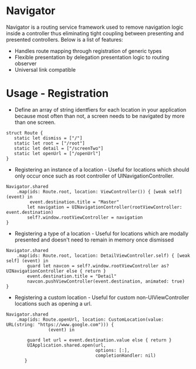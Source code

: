# Navigator
Navigator is a routing service framework used to remove navigation logic inside a controller thus eliminating tight coupling between  presenting and presented controllers. Below is a list of features:

 - Handles route mapping through registration of generic types
 - Flexible presentation by delegation presentation logic to routing observer
 - Universal link compatible

# Usage - Registration

 - Define an array of string identfiers for each location in your application because most often than not, a screen needs to be navigated by more than one screen.
 ```
 struct Route {
    static let dismiss = ["/"]
    static let root = ["/root"]
    static let detail = ["/screenTwo"]
    static let openUrl = ["/openUrl"]
}
 ```

 - Registering an instance of a location - Useful for locations which should only occur once such as root controller of UINavigationController.

```
Navigator.shared
    .map(ids: Route.root, location: ViewController()) { [weak self] (event) in
         event.destination.title = "Master"
        let navigation = UINavigationController(rootViewController: event.destination)
        self?.window.rootViewController = navigation
}
```

- Registering a type of a location - Useful for locations which are modally presented and doesn't need to remain in memory once dismissed

```
Navigator.shared
    .map(ids: Route.root, location: DetailViewController.self) { [weak self] (event) in
        guard let navcon = self?.window.rootViewController as? UINavigationController else { return }
        event.destination.title = "Detail"
        navcon.pushViewController(event.destination, animated: true)
}
```

- Registering a custom location - Useful for custom non-UIViewController locations such as opening a url.

```
Navigator.shared
    .map(ids: Route.openUrl, location: CustomLocation(value: URL(string: "https://www.google.com"))) {
                (event) in
                
        guard let url = event.destination.value else { return }
        UIApplication.shared.open(url,
                                  options: [:],
                                  completionHandler: nil)
       }
```
